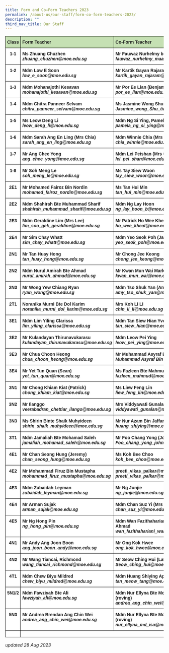 ```yaml
---
title: Form and Co–Form Teachers 2023
permalink: /about-us/our-staff/form-co-form-teachers-2023/
description: ""
third_nav_title: Our Staff
---
```

<style type="text/css">
.tg  {border-collapse:collapse;border-spacing:0;}
.tg td{border-color:black;border-style:solid;border-width:1px;font-family:Arial, sans-serif;font-size:14px;
  overflow:hidden;padding:10px 5px;word-break:normal;}
.tg th{border-color:black;border-style:solid;border-width:1px;font-family:Arial, sans-serif;font-size:14px;
  font-weight:normal;overflow:hidden;padding:10px 5px;word-break:normal;}
.tg .tg-dgl5{background-color:#FFF;font-weight:bold;text-align:left;vertical-align:top}
.tg .tg-9hzb{background-color:#FFF;font-weight:bold;text-align:center;vertical-align:top}
	.tg .tg-s7g5{background-color:#C5E0B3;font-weight:bold;text-align:left;vertical-align:top}
</style>
<table class="tg">
<thead>
  <tr>
    <th class="tg-s7g5">Class</th>
    <th class="tg-s7g5">Form Teacher</th>
    <th class="tg-s7g5">Co-Form Teacher</th>
    <th class="tg-s7g5">Co-Form Teacher</th>
  </tr>
</thead>
<tbody>
  <tr>
    <td class="tg-9hzb">1-1</td>
		<td class="tg-dgl5">Ms Zhuang Chuzhen <br><i>zhuang_chuzhen@moe.edu.sg</i></td>
		<td class="tg-dgl5">Mr Fauwaz Nurhelmy bin Maaroof<br><i>fauwaz_nurhelmy_maaroof@moe.edu.sg</i></td>
		<td class="tg-dgl5">Ms Toh Xuan Hui<br><i>toh_xuan_hui@moe.edu.sg</i></td>
    <td class="tg-dgl5"> </td>
  </tr>
  <tr>
    <td class="tg-9hzb">1-2</td>
    <td class="tg-dgl5">Mdm Low E Soon<br><i>low_e_soon@moe.edu.sg</i></td>
    <td class="tg-dgl5">Mr Kartik Gayan Rajaram<br><i>kartik_gayan_rajaram@moe.edu.sg</i></td>
    <td class="tg-dgl5"> </td>
  </tr>
  <tr>
    <td class="tg-9hzb">1-3</td>
    <td class="tg-dgl5">Mdm Mohanajothi Kesavan<br><i>mohanajothi_kesavan@moe.edu.sg</i></td>
    <td class="tg-dgl5">Mr Por Ee Lian (Benjamin)<br><i>por_ee_lian@moe.edu.sg</i></td>
    <td class="tg-dgl5"> </td>
  </tr>
  <tr>
    <td class="tg-9hzb">1-4</td>
    <td class="tg-dgl5">Mdm Chitra Panneer Selvam<br><i>chitra_panneer_selvam@moe.edu.sg</i></td>
    <td class="tg-dgl5">Ms Jasmine Wong Shu Ting<br><i>Jasmine_wong_Shu_ting@moe.edu.sg</i></td>
    <td class="tg-dgl5">Mdm Noorhidayah Bte Md Taib<br><i>noorhidayah_md_taib@moe.edu.sg</i></td>
  </tr>
  <tr>
    <td class="tg-9hzb">1-5</td>
    <td class="tg-dgl5">Ms Leow Deng Li<br><i>leow_deng_li@moe.edu.sg</i></td>
    <td class="tg-dgl5">Mdm Ng Si Ying, Pamela<br><i>pamela_ng_si_ying@moe.edu.sg</i></td>
    <td class="tg-dgl5"> </td>
  </tr>
  <tr>
    <td class="tg-9hzb">1-6</td>
    <td class="tg-dgl5">Mdm Sarah Ang En Ling (Mrs Chia)<br><i>sarah_ang_en_ling@moe.edu.sg</i></td>
    <td class="tg-dgl5">Mdm Winnie Chia (Mrs Lim)<br><i>chia_winnie@moe.edu.sg</i></td>
    <td class="tg-dgl5"> </td>
  </tr>
  <tr>
    <td class="tg-9hzb">1-7</td>
    <td class="tg-dgl5">Mr Ang Chee Yong<br><i>ang_chee_yong@moe.edu.sg</i></td>
    <td class="tg-dgl5">Mdm Lei Peishan (Mrs Seow)<br><i>lei_pei_shan@moe.edu.sg</i></td>
    <td class="tg-dgl5"> Ms Tow Junli, Natalie<br><i>tow_junli_natalie@moe.edu.sg</i></td>
  </tr>
  <tr>
    <td class="tg-9hzb">1-8</td>
    <td class="tg-dgl5">Mr Soh Meng Le<br><i>soh_meng_le@moe.edu.sg</i></td>
    <td class="tg-dgl5">Ms Tay Siew Woon<br><i>tay_siew_woon@moe.edu.sg</i></td>
    <td class="tg-dgl5"> Mr Noor Syafiq Bin Abdul Rashid<br><i>noor_syafiq_abdul_rashid@moe.edu.sg</i></td>
  </tr>
  <tr>
    <td class="tg-9hzb">2E1</td>
    <td class="tg-dgl5">Mr Mohamed Fairoz Bin Nordin<br><i>mohamed_fairoz_nordin@moe.edu.sg</i></td>
    <td class="tg-dgl5">Ms Tan Hui Min<br><i>tan_hui_min@moe.edu.sg</i></td>
    <td class="tg-dgl5"> </td>
  </tr>
  <tr>
    <td class="tg-9hzb">2E2</td>
    <td class="tg-dgl5">Mdm Shahirah Bte Muhammad Sharif<br><i>shahirah_muhammad_sharif@moe.edu.sg</i></td>
        <td class="tg-dgl5">Mdm Ng Lay Hoon<br><i>ng_lay_hoon_b@moe.edu.sg</i></td>
		 <td class="tg-dgl5"></td>
  </tr>
  <tr>
    <td class="tg-9hzb">2E3</td>
    <td class="tg-dgl5">Mdm Geraldine Lim (Mrs Lee)<br><i>lim_soo_gek_geraldine@moe.edu.sg</i></td>
    <td class="tg-dgl5">Mr Patrick Ho Wee Kheat<br><i>ho_wee_kheat@moe.edu.sg</i></td><td class="tg-dgl5"></td>
    </tr>
  <tr>
    <td class="tg-9hzb">2E4</td>
    <td class="tg-dgl5">Mr Sim Chay Whatt<br><i>sim_chay_whatt@moe.edu.sg</i></td>
    <td class="tg-dgl5">Mdm Yeo Seok Poh (Janet)<br><i>yeo_seok_poh@moe.edu.sg</i></td>
    <td class="tg-dgl5"> </td>
  </tr>
  <tr>
    <td class="tg-9hzb">2N1</td>
    <td class="tg-dgl5">Mr Tan Huay Hong<br><i>tan_huay_hong@moe.edu.sg</i></td>
    <td class="tg-dgl5">Mr Chong Jee Keong<br><i>chong_jee_keong@moe.edu.sg</i></td>
    <td class="tg-dgl5">Mdm Donna Chang<br><i>chang_sin_yi_donna@moe.edu.sg</i></td>
  </tr>
  <tr>
    <td class="tg-9hzb">2N2</td>
    <td class="tg-dgl5">Mdm Nurul Amirah Bte Ahmad<br><i>nurul_amirah_ahmad@moe.edu.sg</i></td>
    <td class="tg-dgl5">Mr Kwan Mun Wai Mark<br><i>kwan_mun_wai@moe.edu.sg</i></td>
    <td class="tg-dgl5">Ms Lee Han<br><i>lee_han@moe.edu.sg</i></td>
  </tr>
  <tr>
    <td class="tg-9hzb">2N3</td>
    <td class="tg-dgl5">Mr Wong Yew Chiang Ryan<br><i>ryan_wong@moe.edu.sg</i></td>
    <td class="tg-dgl5">Mdm Tso Shuk Yan (Amy)<br><i>amy_tso_shuk_yan@moe.edu.sg</i></td>
    <td class="tg-dgl5"> </td>
  </tr>
  <tr>
    <td class="tg-9hzb">2T1</td>
    <td class="tg-dgl5">Noranika Murni Bte Dol Karim<br><i>noranika_murni_dol_karim@moe.edu.sg</i></td>
    <td class="tg-dgl5">Mrs Koh Li Li<br><i>chin_li_li@moe.edu.sg</i></td>
    <td class="tg-dgl5">Mdm Wang Buay San Ellen<br><i>wang_buay_san_ellen@moe.edu.sg</i></td>
  </tr>
  <tr>
    <td class="tg-9hzb">3E1</td>
    <td class="tg-dgl5">Mdm Lim Yiling Clarissa<br><i>lim_yiling_clarissa@moe.edu.sg</i></td>
    <td class="tg-dgl5">Mdm Tan Siew Hian Yvonne<br><i>tan_siew_hian@moe.edu.sg</i></td>
    <td class="tg-dgl5"> Ms Zhou Yuxi<br><i>zhou_yuxi@moe.edu.sg</i></td>
  </tr>
  <tr>
    <td class="tg-9hzb">3E2</td>
    <td class="tg-dgl5">Mr Kulandayan Thirunavukarasu<br><i>kulandayan_thirunavukarasu@moe.edu.sg</i></td>
    <td class="tg-dgl5"> Mdm Leow Pei Ying<br><i>leow_pei_ying@moe.edu.sg</i></td>
		<td class="tg-dgl5"></td>
		</tr>
  <tr>
    <td class="tg-9hzb">3E3</td>
    <td class="tg-dgl5">Mr Chua Choon Heong<br><i>chua_choon_heong@moe.edu.sg</i></td>
    <td class="tg-dgl5">Mr Muhammad Asyraf Bin Zainol<br><i>Muhammad Asyraf Bin Zainol</i></td>
    <td class="tg-dgl5"> </td>
  </tr>
  <tr>
    <td class="tg-9hzb">3E4</td>
    <td class="tg-dgl5">Mr Yet Tun Quan (Sean)<br><i>yet_tun_quan@moe.edu.sg</i></td>
    <td class="tg-dgl5">Ms Fazleen Bte Mahmud<br><i>fazleen_mahmud@moe.edu.sg</i></td>
    <td class="tg-dgl5"> </td>
  </tr>
  <tr>
    <td class="tg-9hzb">3N1</td>
    <td class="tg-dgl5">Mr Chong Khiam Kiat (Patrick)<br><i>chong_khiam_kiat@moe.edu.sg</i> </td>
    <td class="tg-dgl5">Ms Liew Feng Lin<br><i>liew_feng_lin@moe.edu.sg</i></td>
    <td class="tg-dgl5">Mdm Audrey Leong<br><i>Leong_meng_wai@moe.edu.sg</i> </td>
  </tr>
  <tr>
    <td class="tg-9hzb">3N2</td>
    <td class="tg-dgl5">Mr Ilanggo<br><i>veerabadran_chettiar_ilango@moe.edu.sg</i></td>
    <td class="tg-dgl5">Mrs Viddyawati Gunalan<br><i>viddyawati_gunalan@moe.edu.sg</i></td>
    <td class="tg-dgl5"> </td>
  </tr>
  <tr>
    <td class="tg-9hzb">3N3</td>
    <td class="tg-dgl5">Ms Shirin Binte Shaik Muhyideen<br><i>shirin_shaik_muhyideen@moe.edu.sg</i></td>
    <td class="tg-dgl5">Mr Nur Azam Bin Jaffar<br><i>huang_shiying@moe.edu.sg</i></td>
      </tr>
  <tr>
    <td class="tg-9hzb">3T1</td>
    <td class="tg-dgl5">Mdm Jamaliah Bte Mohamad Saleh<br><i>jamaliah_mohamad_saleh@moe.edu.sg</i></td>
    <td class="tg-dgl5">Mr Foo Chang Yong (John)<br><i>Foo_chang_yong_john@moe.edu.sg</i></td>
    <td class="tg-dgl5">Mdm Ng Sin Yin Rebecca <br><i>ng_sin_yin_rebecca@moe.edu.sg</i></td>
  </tr>
  <tr>
    <td class="tg-9hzb">4E1</td>
    <td class="tg-dgl5">Mr Chan Seong Hung (Jeremy)<br><i>chan_seong_hung@moe.edu.sg</i></td>
    <td class="tg-dgl5">Ms Koh Bee Choo<br><i>koh_bee_choo@moe.edu.sg</i></td>
    <td class="tg-dgl5"> </td>
  </tr>
  <tr>
    <td class="tg-9hzb">4E2</td>
    <td class="tg-dgl5">Mr Mohammad Firuz Bin Mustapha<br><i>mohammad_firuz_mustapha@moe.edu.sg</i></td>
    <td class="tg-dgl5">preeti_vikas_palkar@moe.edu.sg<br><i>preeti_vikas_palkar@moe.edu.sg</i></td>
    <td class="tg-dgl5"> </td>
  </tr>
  <tr>
    <td class="tg-9hzb">4E3</td>
    <td class="tg-dgl5">Mdm Zubaidah Leyman<br><i>zubaidah_leyman@moe.edu.sg</i></td>
    <td class="tg-dgl5">Mr Ng Junjie<br><i>ng_junjie@moe.edu.sg</i></td>
    <td class="tg-dgl5"> </td>
  </tr>
  <tr>
    <td class="tg-9hzb">4E4</td>
    <td class="tg-dgl5">Mr Arman Sujak<br><i>arman_sujak@moe.edu.sg</i></td>
    <td class="tg-dgl5">Mdm Chan Suz Yi (Mrs Khoo)<br><i>chan_suz_yi@moe.edu.sg</i></td>
    <td class="tg-dgl5"> </td>
  </tr>
  <tr>
    <td class="tg-9hzb">4E5</td>
    <td class="tg-dgl5">Mr Ng Hong Pin<br><i>ng_hong_pin@moe.edu.sg</i></td>
    <td class="tg-dgl5">Mdm Wan Fazithahariani Bte Wan Ahmad<br><i>wan_fazithahariani_wan_a@moe.edu.sg</i></td>
    <td class="tg-dgl5"> </td>
  </tr>
  <tr>
    <td class="tg-9hzb">4N1</td>
    <td class="tg-dgl5">Mr Andy Ang Joon Boon<br><i>ang_joon_boon_andy@moe.edu.sg</i></td>
    <td class="tg-dgl5">Mr Ong Kok Hwee<br><i>ong_kok_hwee@moe.edu.sg</i></td>
    <td class="tg-dgl5"> </td>
  </tr>
  <tr>
    <td class="tg-9hzb">4N2</td>
    <td class="tg-dgl5">Mr Wang Tiancai, Richmond<br><i>wang_tiancai_richmond@moe.edu.sg</i></td>
    <td class="tg-dgl5">Mr Seow Ching Hui (Lawrence)<br><i>Seow_ching_hui@moe.edu.sg</i></td>
    <td class="tg-dgl5">Mr Mohamad Shalleh Bin Suja’ee<br><i>mohamad_shalleh_bin_sujaee@moe.edu.sg</i></td>
  </tr>
  <tr>
    <td class="tg-9hzb">4T1</td>
    <td class="tg-dgl5">Mdm Chew Biyu Mildred<br><i>chew_biyu_mildred@moe.edu.sg</i></td>
    <td class="tg-dgl5">Mdm Huang Shiying April<br><i>tan_meow_tang@moe.edu.sg</i></td>
    <td class="tg-dgl5">Mr Goh Keng Chuan (Ken)<br><i>preeti_vikas_palkar@moe.edu.sg</i></td>
  </tr>
  <tr>
    <td class="tg-9hzb">5N1/2</td>
    <td class="tg-dgl5">Mdm Fawziyah Bte Ali<br><i>fawziyah_ali@moe.edu.sg</i></td>
    <td class="tg-dgl5">Mdm Nur Ellyna Bte Mohamed Isa (roving)<br><i>andrea_ang_chin_wei@moe.edu.sg</i></td>
    <td class="tg-dgl5"> </td>
  </tr>
    <tr><td class="tg-9hzb">5N3</td>
    <td class="tg-dgl5">Mr Andrea Brendan Ang Chin Wei<br><i>andrea_ang_chin_wei@moe.edu.sg</i></td>
     <td class="tg-dgl5">Mdm Nur Ellyna Bte Mohamed Isa (roving)<br><i>nur_ellyna_md_isa@moe.edu.sg</i> </td>
			<td class="tg-dgl5"></td>
  </tr>
  <tr>
    <td class="tg-dgl5"> </td>
  </tr>
</tbody>
</table>

*updated 28 Aug 2023*